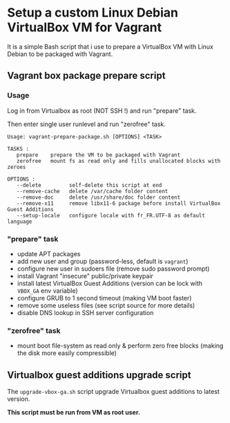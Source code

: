 # Setup a custom Linux Debian VirtualBox VM for Vagrant

It is a simple Bash script that i use to prepare a VirtualBox VM with Linux Debian to be packaged with Vagrant.

## Vagrant box package prepare script

### Usage

Log in from Virtualbox as root (NOT SSH !) and run "prepare" task.

Then enter single user runlevel and run "zerofree" task.

```shell
Usage: vagrant-prepare-package.sh [OPTIONS] <TASK>

TASKS :
   prepare    prepare the VM to be packaged with Vagrant
   zerofree   mount fs as read only and fills unallocated blocks with zeroes

OPTIONS :
   --delete         self-delete this script at end
   --remove-cache   delete /var/cache folder content
   --remove-doc     delete /usr/share/doc folder content
   --remove-x11     remove libx11-6 package before install VirtualBox Guest Additions
   --setup-locale   configure locale with fr_FR.UTF-8 as default language
```

### "prepare" task

* update APT packages
* add new user and group (password-less, default is `vagrant`)
* configure new user in sudoers file (remove sudo password prompt)
* install Vagrant "insecure" public/private keypair
* install latest VirtualBox Guest Additions (version can be lock with `VBOX_GA` env variable)
* configure GRUB to 1 second timeout (making VM boot faster)
* remove some useless files (see script source for more details)
* disable DNS lookup in SSH server configuration

### "zerofree" task

* mount boot file-system as read only & perform zero free blocks (making the disk more easily compressible)

## Virtualbox guest additions upgrade script

The `upgrade-vbox-ga.sh` script upgrade Virtualbox guest additions to latest version.

__This script must be run from VM as root user.__
